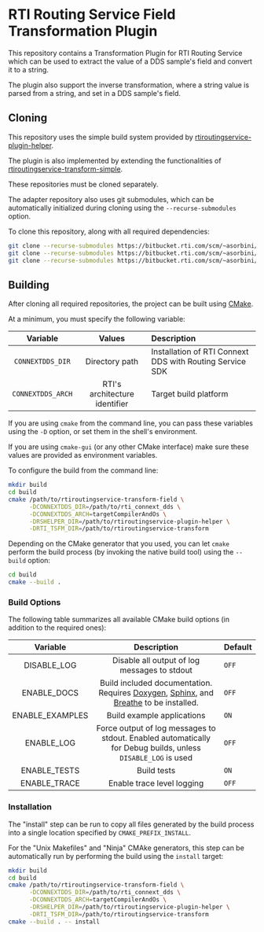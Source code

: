 # RTI Routing Service Field Transformation Plugin

This repository contains a Transformation Plugin for RTI Routing Service which can be
used to extract the value of a DDS sample's field and convert it to a string.

The plugin also support the inverse transformation, where a string value is parsed from
a string, and set in a DDS sample's field.

## Cloning

This repository uses the simple build system provided by [rtiroutingservice-plugin-helper](https://bitbucket.rti.com/users/asorbini/repos/rtiroutingservice-plugin-helper/).

The plugin is also implemented by extending the functionalities of [rtiroutingservice-transform-simple](https://bitbucket.rti.com/users/asorbini/repos/rtiroutingservice-transform/).

These repositories must be cloned separately.

The adapter repository also uses git submodules, which can be automatically 
initialized during cloning using the `--recurse-submodules` option.

To clone this repository, along with all required dependencies:

```sh
git clone --recurse-submodules https://bitbucket.rti.com/scm/~asorbini/rtiroutingservice-transform.git
git clone --recurse-submodules https://bitbucket.rti.com/scm/~asorbini/rtiroutingservice-plugin-helper.git
git clone --recurse-submodules https://bitbucket.rti.com/scm/~asorbini/rtiroutingservice-transform.git
```

## Building

After cloning all required repositories, the project can be built using [CMake](https://cmake.org/download/).

At a minimum, you must specify the following variable:

| Variable    | Values         | Description    |
|:-----------:|:--------------:|:---------------|
| `CONNEXTDDS_DIR` | Directory path | Installation of RTI Connext DDS with Routing Service SDK |
| `CONNEXTDDS_ARCH` | RTI's architecture identifier | Target build platform |


If you are using `cmake` from the command line, you can pass these
variables using the `-D` option, or set them in the shell's environment.

If you are using `cmake-gui` (or any other CMake interface) make sure these values are
provided as environment variables.

To configure the build from the command line:

```sh
mkdir build
cd build
cmake /path/to/rtiroutingservice-transform-field \
      -DCONNEXTDDS_DIR=/path/to/rti_connext_dds \
      -DCONNEXTDDS_ARCH=targetCompilerAndOs \
      -DRSHELPER_DIR=/path/to/rtiroutingservice-plugin-helper \
      -DRTI_TSFM_DIR=/path/to/rtiroutingservice-transform
```

Depending on the CMake generator that you used, you can let `cmake` perform the build
process (by invoking the native build tool) using the `--build` option:

```sh
cd build
cmake --build .
```

### Build Options

The following table summarizes all available CMake build options
(in addition to the required ones):

| Variable                |   Description                       | Default |
|:-----------------------:|:-----------------------------------:|:--------|
| DISABLE_LOG             | Disable all output of log messages to stdout | `OFF`  |
| ENABLE_DOCS             | Build included documentation. Requires [Doxygen](http://www.doxygen.nl/), [Sphinx](http://www.sphinx-doc.org/en/master/), and [Breathe](https://breathe.readthedocs.io/en/latest/) to be installed. | `OFF`  |
| ENABLE_EXAMPLES         | Build example applications          | `ON`  |
| ENABLE_LOG              | Force output of log messages to stdout. Enabled automatically for Debug builds, unless `DISABLE_LOG` is used | `OFF`  |
| ENABLE_TESTS            | Build tests                         | `ON`  |
| ENABLE_TRACE            | Enable trace level logging          | `OFF`  |

### Installation

The "install" step can be run to copy all files generated by the build 
process into a single location specified by `CMAKE_PREFIX_INSTALL`.

For the "Unix Makefiles" and "Ninja" CMAke generators, this step can be
automatically run by performing the build using the `install` target:

```sh
mkdir build
cd build
cmake /path/to/rtiroutingservice-transform-field \
      -DCONNEXTDDS_DIR=/path/to/rti_connext_dds \
      -DCONNEXTDDS_ARCH=targetCompilerAndOs \
      -DRSHELPER_DIR=/path/to/rtiroutingservice-plugin-helper \
      -DRTI_TSFM_DIR=/path/to/rtiroutingservice-transform
cmake --build . -- install
```
